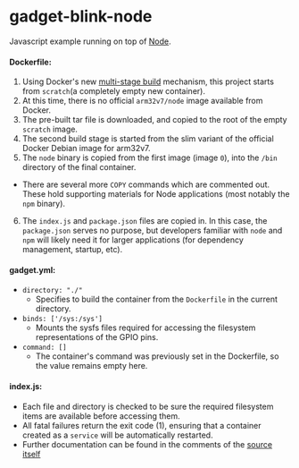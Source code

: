 # gadget-blink-node
Javascript example running on top of [Node](https://nodejs.org/).

#### Dockerfile:
1. Using Docker's new [multi-stage build](https://docs.docker.com/engine/userguide/eng-image/multistage-build/) mechanism, this project starts from `scratch`(a completely empty new container).
2. At this time, there is no official `arm32v7/node` image available from Docker.
3. The pre-built tar file is downloaded, and copied to the root of the empty `scratch` image.
4. The second build stage is started from the slim variant of the official Docker Debian image for arm32v7.
5. The `node` binary is copied from the first image (image `0`), into the `/bin` directory of the final container.
  - There are several more `COPY` commands which are commented out. These hold supporting materials for Node applications (most notably the `npm` binary).
6. The `index.js` and `package.json` files are copied in. In this case, the `package.json` serves no purpose, but developers familiar with `node` and `npm` will likely need it for larger applications (for dependency management, startup, etc).

#### gadget.yml:
- `directory: "./"`
  - Specifies to build the container from the `Dockerfile` in the current directory.
- `binds: ['/sys:/sys']`
  - Mounts the sysfs files required for accessing the filesystem representations of the GPIO pins.
- `command: []`
  - The container's command was previously set in the Dockerfile, so the value remains empty here.

#### index.js:
- Each file and directory is checked to be sure the required filesystem items are available before accessing them.
- All fatal failures return the exit code (1), ensuring that a container created as a `service` will be automatically restarted.
- Further documentation can be found in the comments of the [source itself](https://github.com/NextThingCo/Gadget-Docker-Examples/blob/master/gadget-blink-node/index.js)

